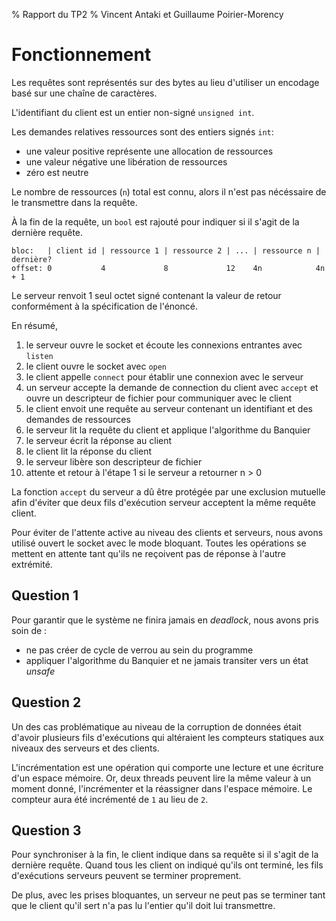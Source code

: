 % Rapport du TP2
% Vincent Antaki et Guillaume Poirier-Morency

# Fonctionnement

Les requêtes sont représentés sur des bytes au lieu d'utiliser un encodage basé
sur une chaîne de caractères.

L'identifiant du client est un entier non-signé `unsigned int`.

Les demandes relatives ressources sont des entiers signés `int`:

 - une valeur positive représente une allocation de ressources
 - une valeur négative une libération de ressources
 - zéro est neutre

Le nombre de ressources (`n`) total est connu, alors il n'est pas nécéssaire de
le transmettre dans la requête.

À la fin de la requête, un `bool` est rajouté pour indiquer si il s'agit de la
dernière requête.

```
bloc:   | client id | ressource 1 | ressource 2 | ... | ressource n | dernière?
offset: 0           4             8             12    4n            4n + 1
```

Le serveur renvoit 1 seul octet signé contenant la valeur de retour
conformément à la spécification de l'énoncé.

En résumé,

 1. le serveur ouvre le socket et écoute les connexions entrantes avec `listen`
 2. le client ouvre le socket avec `open`
 3. le client appelle `connect` pour établir une connexion avec le serveur
 4. un serveur accepte la demande de connection du client avec `accept` et ouvre
    un descripteur de fichier pour communiquer avec le client
 5. le client envoit une requête au serveur contenant un identifiant et des
    demandes de ressources
 6. le serveur lit la requête du client et applique l'algorithme du Banquier
 7. le serveur écrit la réponse au client
 8. le client lit la réponse du client
 9. le serveur libère son descripteur de fichier
 10. attente et retour à l'étape 1 si le serveur a retourner n > 0

La fonction `accept` du serveur a dû être protégée par une exclusion mutuelle
afin d'éviter que deux fils d'exécution serveur acceptent la même requête
client.

Pour éviter de l'attente active au niveau des clients et serveurs, nous avons
utilisé ouvert le socket avec le mode bloquant. Toutes les opérations se
mettent en attente tant qu'ils ne reçoivent pas de réponse à l'autre extrémité.

## Question 1

Pour garantir que le système ne finira jamais en _deadlock_, nous avons pris
soin de :

 - ne pas créer de cycle de verrou au sein du programme
 - appliquer l'algorithme du Banquier et ne jamais transiter vers un état
   _unsafe_

## Question 2

Un des cas problématique au niveau de la corruption de données était d'avoir
plusieurs fils d'exécutions qui altéraient les compteurs statiques aux niveaux
des serveurs et des clients.

L'incrémentation est une opération qui comporte une lecture et une écriture
d'un espace mémoire. Or, deux threads peuvent lire la même valeur à un moment
donné, l'incrémenter et la réassigner dans l'espace mémoire. Le compteur aura
été incrémenté de `1` au lieu de `2`.

## Question 3

Pour synchroniser à la fin, le client indique dans sa requête si il s'agit de
la dernière requête. Quand tous les client on indiqué qu'ils ont terminé, les
fils d'exécutions serveurs peuvent se terminer proprement.

De plus, avec les prises bloquantes, un serveur ne peut pas se terminer tant
que le client qu'il sert n'a pas lu l'entier qu'il doit lui transmettre.
